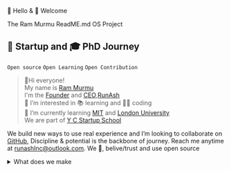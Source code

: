 👋 Hello & 🎉 Welcome 


The Ram Murmu ReadME.md OS Project 
## 🚀 Startup and 🎓 PhD Journey 
`Open source` `Open Learning` `Open Contribution`
>👋Hi everyone!<br>
My name is [Ram Murmu](https://github.com/in/linkedin.com)<br>I'm the [Founder](https://runash.in) and [CEO](https://runash.in),[RunAsh](https://runash.in)<br>
👀 I’m interested in 📚 learning and 🧑‍💻 coding<br>
🌱 I’m currently learning  [MIT](https://mit.com) and [London University](https://londonuniversity.com)<br>We are part of [Y C Startup School](www.ycombinator.com)<br>


We build new ways to use real experience and
I’m looking to collaborate on [GitHub](github.com/rammurmu/),
Discipline & potential is the backbone of journey.
Reach me anytime at runashInc@outlook.com.
We 💖, belive/trust and  use open source 


<details><Summary>What does we make</Summary>
<p>Yes, today and tomorrow for we are building runash live streaming marketplace and platform.in fact, we've been doing this since <b>November 12 th,2007.</b> That's when we made our first offline small retail store </p>


**Open source today and future**


Open source philosophies for [`code`](),[`data`](), [`policy development`](),and [`culture`]()

Shape the future of live retail streaming 
<details><Summary>RunAsh built with hybrid Technologies</Summary>
<p>
Popular programing language and framework 

`React`   
`Hybrid static and React` `Next.js v13` `Next.js flexible React framework` `Hybrid SSG and SSR` `Data fatching SWR or React Query` `TypeScript` `JavaScript` `Babel` `Turbopack` `Monorepo` `Webpack` `Rust` `Tailwind`  `Pro-tailwind` `Prettier` `NextAuth.js` `Vercel` `PlanetScale` `Prisma` `Ruby` `Storybook` `Jeklly`

`aws`

`GCP`


</p>
</details>
<details><Summary>RunAsh Community</Summary>




An interconnected live retailers & influencers community 
The opene source community is the ❤️ heart of runash live retail streaming and fundamental to how we build software today
<br>
Contributing to the RunAsh ecosystem<br>
We contribute to the platform we rely on to build and run hybrid runash live streaming while also maintaining our own open source project like<br>
- https://runash.in <br>A live retail streaming platform<br>
- https://runash.live <br>A live sell streaming platform 
 
 
Appendex
See what's next on our roadmap and let us know if you have any suggestion oh, and by the way,we are always hiring talented,passionate people to join our team

</details>
CONTRIBUTING guid for more information on getting started<br>
<b>Note:</b> You can check out the runash .js  .jsx  .ts  .tsx live streaming open source GitHub repository - your feedback and contributions are welcome!

`WEB API`  `LIVE API` or `LIVE STREAMING API` `LIVE ON DEMAND API` `DOMAIN EXPERT` `DEEPER DIVE` 
```[tasklist]

My task 

https://github.com/rammurmu/runash.js

Draft issue runash.js 
```

<!---

Ram Murmu/rammurmu is a ✨ special ✨ repository because its `README.md` (this file) appears on your GitHub profile.

You can click the Preview link to take a look at your changes.

--->

